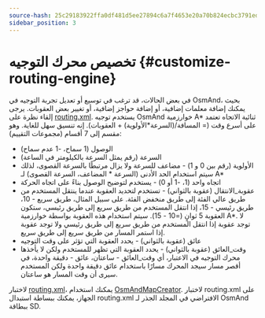 ```yaml
---
source-hash: 25c29183922ffa0df481d5ee27894c6a7f4653e20a70b824ecbc3791edaafed7
sidebar_position: 3
---
```


# تخصيص محرك التوجيه {#customize-routing-engine}

في بعض الحالات، قد ترغب في توسيع أو تعديل تجربة التوجيه في OsmAnd، بحيث يمكنك إضافة معلمات إضافية، أو إضافة حواجز إضافية، أو تغيير بعض العقوبات. يرجى إلقاء نظرة على [routing.xml](https://github.com/osmandapp/OsmAnd-resources/blob/master/routing/routing.xml). يستخدم توجيه OsmAnd خوارزمية A* ثنائية الاتجاه تعتمد على أسرع وقت (= المسافة/(السرعة*الأولوية) + العقوبات). إنه تنسيق سهل للغاية. وهو مقسم إلى 7 أقسام (مجموعات التقييم):

* الوصول (1 سماح، -1 عدم سماح)
* السرعة (رقم يمثل السرعة بالكيلومتر في الساعة)
* الأولوية (رقم بين 0 و 1) - مضاعف للسرعة ولا يزال مرتبطًا بالسرعة القصوى، لذلك سيتم استخدام الحد الأدنى (السرعة * المضاعف، السرعة القصوى) لـ A*
* اتجاه واحد (1، -1 أو 0) - يستخدم لتوضيح الوصول بناءً على اتجاه الحركة
* عقوبة_الانتقال (عقوبة بالثواني) - تستخدم لتحديد العقوبة عندما ينتقل المستخدم من طريق عالي الفئة إلى طريق منخفض الفئة. على سبيل المثال، طريق سريع - 10، طريق رئيسي - 15، إذا انتقل المستخدم من طريق سريع إلى طريق رئيسي، ستكون العقوبة 5 ثوانٍ (=10 - 15). سيتم استخدام هذه العقوبة بواسطة خوارزمية A*. لا توجد عقوبة إذا انتقل المستخدم من طريق سريع إلى طريق رئيسي ولا توجد عقوبة إذا استمر المسار من طريق سريع إلى طريق سريع.
* عائق (عقوبة بالثواني) - يحدد العقوبة التي تؤثر على وقت التوجيه
* وقت_العائق (عقوبة بالثواني) - يحدد العقوبة التي تظهر للمستخدم ولكن لا يأخذها محرك التوجيه في الاعتبار، أي وقت_العائق - ساعتان، عائق - دقيقة واحدة، في أقصر مسار سيجد المحرك مسارًا باستخدام عائق دقيقة واحدة ولكن المستخدم سيرى أن وقت المسار هو ساعتان.

لاختبار [routing.xml](https://github.osmandapp/OsmAnd-resources/blob/master/routing/routing.xml)، يمكنك استخدام [OsmAndMapCreator](http://download.osmand.net/latest-night-build/OsmAndMapCreator-main.zip). لاختبار routing.xml على الجهاز، يمكنك ببساطة استبدال routing.xml الافتراضي في المجلد الجذر لـ OsmAnd ببطاقة SD.